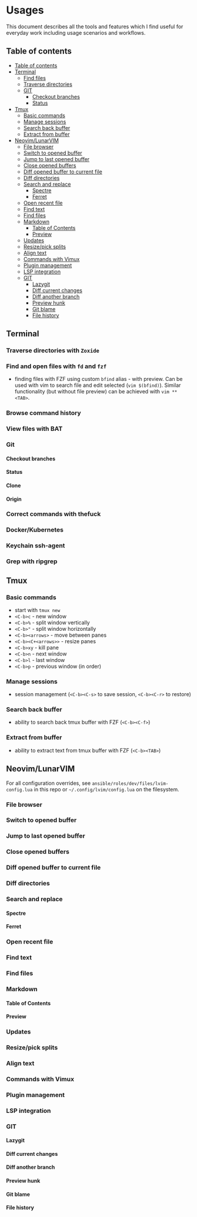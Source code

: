 # Usages

This document describes all the tools and features which I find useful for everyday work including usage scenarios and workflows.

## Table of contents

* [Table of contents](#table-of-contents)
* [Terminal](#terminal)
  * [Find files](#find-files)
  * [Traverse directories](#traverse-directories)
  * [GIT](#git)
    * [Checkout branches](#checkout-branches)
    * [Status](#status)
* [Tmux](#tmux)
  * [Basic commands](#basic-commands)
  * [Manage sessions](#manage-sessions)
  * [Search back buffer](#search-back-buffer)
  * [Extract from buffer](#extract-from-buffer)
* [Neovim/LunarVIM](#neovim/lunarvim)
  * [File browser](#file-browser)
  * [Switch to opened buffer](#switch-to-opened-buffer)
  * [Jump to last opened buffer](#jump-to-last-opened-buffer)
  * [Close opened buffers](#close-opened-buffers)
  * [Diff opened buffer to current file](#diff-opened-buffer-to-current-file)
  * [Diff directories](#diff-directories)
  * [Search and replace](#search-and-replace)
    * [Spectre](#spectre)
    * [Ferret](#ferret)
  * [Open recent file](#open-recent-file)
  * [Find text](#find-text)
  * [Find files](#find-files)
  * [Markdown](#markdown)
    * [Table of Contents](#table-of-contents)
    * [Preview](#preview)
  * [Updates](#updates)
  * [Resize/pick splits](#resize/pick-splits)
  * [Align text](#align-text)
  * [Commands with Vimux](#commands-with-vimux)
  * [Plugin management](#plugin-management)
  * [LSP integration](#lsp-integration)
  * [GIT](#git)
    * [Lazygit](#lazygit)
    * [Diff current changes](#diff-current-changes)
    * [Diff another branch](#diff-another-branch)
    * [Preview hunk](#preview-hunk)
    * [Git blame](#git-blame)
    * [File history](#file-history)

## Terminal

### Traverse directories with `Zoxide`

### Find and open files with `fd` and `fzf`

- finding files with FZF using custom `bfind` alias - with preview. Can be used with vim to search file and edit selected (`vim $(bfind)`). Similar functionality (but without file preview) can be achieved with `vim **<TAB>`.

### Browse command history

### View files with BAT

### Git

#### Checkout branches

#### Status

#### Clone

#### Origin

### Correct commands with thefuck

### Docker/Kubernetes

### Keychain ssh-agent

### Grep with ripgrep

## Tmux

### Basic commands

- start with `tmux new`
- `<C-b>c` - new window
- `<C-b>%` - split window vertically
- `<C-b>"` - split window horizontally
- `<C-b><arrows>` - move between panes
- `<C-b><C+<arrows>>` - resize panes
- `<C-b>xy` - kill pane
- `<C-b>n` - next window
- `<C-b>l` - last window
- `<C-b>p` - previous window (in order)

### Manage sessions

- session management (`<C-b><C-s>` to save session, `<C-b><C-r>` to restore)

### Search back buffer

- ability to search back tmux buffer with FZF (`<C-b><C-f>`)

### Extract from buffer

- ability to extract text from tmux buffer with FZF (`<C-b><TAB>`)

## Neovim/LunarVIM

For all configuration overrides, see `ansible/roles/dev/files/lvim-config.lua` in this repo or `~/.config/lvim/config.lua` on the filesystem.

### File browser

### Switch to opened buffer

### Jump to last opened buffer

### Close opened buffers

### Diff opened buffer to current file

### Diff directories

### Search and replace

#### Spectre

#### Ferret

### Open recent file

### Find text

### Find files

### Markdown

#### Table of Contents

#### Preview

### Updates

### Resize/pick splits

### Align text

### Commands with Vimux

### Plugin management

### LSP integration

### GIT

#### Lazygit

#### Diff current changes

#### Diff another branch

#### Preview hunk

#### Git blame

#### File history

